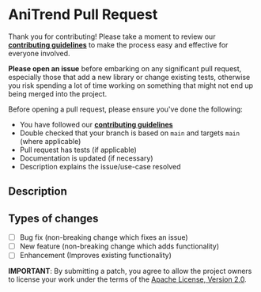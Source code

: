 # AniTrend Pull Request

Thank you for contributing! Please take a moment to review our [**contributing guidelines**](https://github.com/AniTrend/request-client/blob/main/CONTRIBUTING.md) to make the process easy and effective for everyone involved.

**Please open an issue** before embarking on any significant pull request, especially those that add a new library or change existing tests, otherwise you risk spending a lot of time working on something that might not end up being merged into the project.

Before opening a pull request, please ensure you've done the following:
<!--- If you're unsure about any of these, don't hesitate to ask. We're here to help! -->

- You have followed our [**contributing guidelines**](https://github.com/AniTrend/request-client/blob/main/CONTRIBUTING.md)
- Double checked that your branch is based on `main` and targets `main` (where applicable)
- Pull request has tests (if applicable)
- Documentation is updated (if necessary)
- Description explains the issue/use-case resolved

## Description
<!--- Describe your changes in detail, or link an existing issue here -->

## Types of changes
<!--- What types of changes does your code introduce? Put an `x` in all the boxes that apply: -->
- [ ] Bug fix (non-breaking change which fixes an issue)
- [ ] New feature (non-breaking change which adds functionality)
- [ ] Enhancement (Improves existing functionality)

<!--- Be kind to code reviewers, and please try to keep pull requests as small and focused as possible :) -->

**IMPORTANT**: By submitting a patch, you agree to allow the project owners to license your work under the terms of the [Apache License, Version 2.0](https://github.com/AniTrend/request-client/blob/main/LICENSE).

